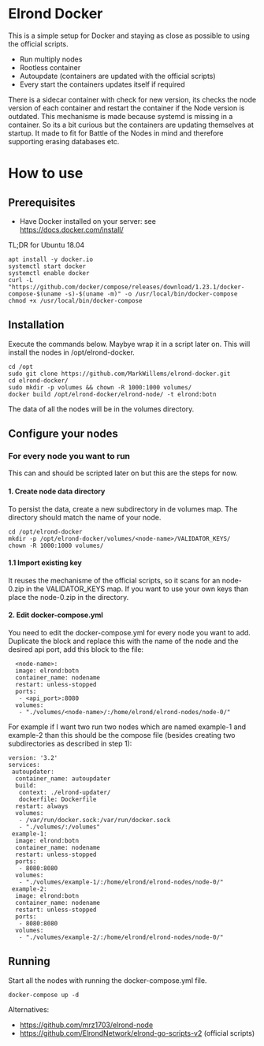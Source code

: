 # Elrond Docker
This is a simple setup for Docker and staying as close as possible to using the official scripts.

* Run multiply nodes
* Rootless container
* Autoupdate (containers are updated with the official scripts)
* Every start the containers updates itself if required

There is a sidecar container with check for new version, its checks the node version of each container and restart the container if the Node version is outdated. This mechanisme is made because systemd is missing in a container. So its a bit curious but the containers are updating themselves at startup. It made to fit for Battle of the Nodes in mind and therefore supporting erasing databases etc.

# How to use

## Prerequisites
- Have Docker installed on your server: see <a href="https://docs.docker.com/install/" target="_blank">https://docs.docker.com/install/</a>

TL;DR for Ubuntu 18.04
```
apt install -y docker.io
systemctl start docker
systemctl enable docker
curl -L "https://github.com/docker/compose/releases/download/1.23.1/docker-compose-$(uname -s)-$(uname -m)" -o /usr/local/bin/docker-compose
chmod +x /usr/local/bin/docker-compose
```

## Installation
Execute the commands below. Maybye wrap it in a script later on. This will install the nodes in /opt/elrond-docker.
```
cd /opt 
sudo git clone https://github.com/MarkWillems/elrond-docker.git
cd elrond-docker/
sudo mkdir -p volumes && chown -R 1000:1000 volumes/
docker build /opt/elrond-docker/elrond-node/ -t elrond:botn
```
The data of all the nodes will be in the volumes directory.

## Configure your nodes

### For every node you want to run
This can and should be scripted later on but this are the steps for now.

#### 1. Create node data directory
To persist the data, create a new subdirectory in de volumes map. The directory should match the name of your node.

```
cd /opt/elrond-docker
mkdir -p /opt/elrond-docker/volumes/<node-name>/VALIDATOR_KEYS/
chown -R 1000:1000 volumes/
```

#### 1.1 Import existing key
It reuses the mechanisme of the official scripts, so it scans for an node-0.zip in the VALIDATOR_KEYS map. If you want to use your own keys than place the node-0.zip in the directory.

#### 2. Edit docker-compose.yml
You need to edit the docker-compose.yml for every node you want to add. 
Duplicate the <node-name> block and replace this with the name of the node and the desired api port, add this block to the file:
```
  <node-name>:
  image: elrond:botn
  container_name: nodename
  restart: unless-stopped
  ports:
   - <api_port>:8080
  volumes:
   - "./volumes/<node-name>/:/home/elrond/elrond-nodes/node-0/"
```   
For example if I want two run two nodes which are named example-1 and example-2 than this should be the compose file (besides creating two subdirectories as described in step 1): 
   
```
version: '3.2'
services:
 autoupdater:
  container_name: autoupdater
  build:
   context: ./elrond-updater/
   dockerfile: Dockerfile
  restart: always
  volumes:
   - /var/run/docker.sock:/var/run/docker.sock
   - "./volumes/:/volumes"
 example-1:
  image: elrond:botn
  container_name: nodename
  restart: unless-stopped
  ports:
   - 8080:8080
  volumes:
   - "./volumes/example-1/:/home/elrond/elrond-nodes/node-0/"
 example-2:
  image: elrond:botn
  container_name: nodename
  restart: unless-stopped
  ports:
   - 8080:8080
  volumes:
   - "./volumes/example-2/:/home/elrond/elrond-nodes/node-0/"
```
## Running

Start all the nodes with running the docker-compose.yml file.
```
docker-compose up -d
```
Alternatives:
- https://github.com/mrz1703/elrond-node
- https://github.com/ElrondNetwork/elrond-go-scripts-v2 (official scripts)
